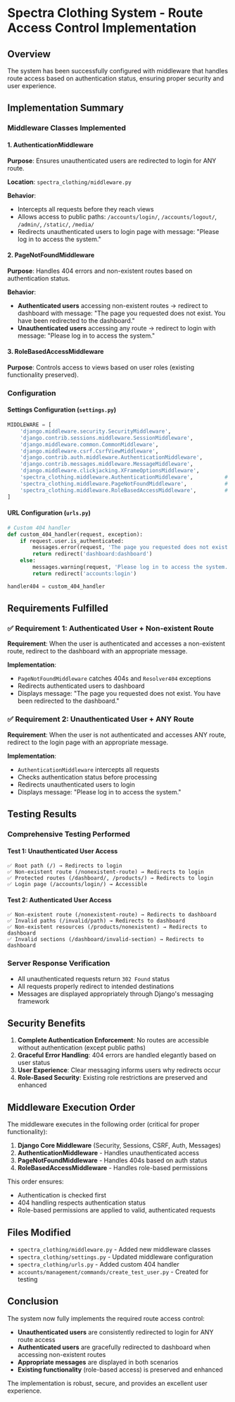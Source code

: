 # Spectra Clothing System - Route Access Control Implementation

## Overview
The system has been successfully configured with middleware that handles route access based on authentication status, ensuring proper security and user experience.

## Implementation Summary

### Middleware Classes Implemented

#### 1. AuthenticationMiddleware
**Purpose**: Ensures unauthenticated users are redirected to login for ANY route.

**Location**: `spectra_clothing/middleware.py`

**Behavior**:
- Intercepts all requests before they reach views
- Allows access to public paths: `/accounts/login/`, `/accounts/logout/`, `/admin/`, `/static/`, `/media/`
- Redirects unauthenticated users to login page with message: "Please log in to access the system."

#### 2. PageNotFoundMiddleware
**Purpose**: Handles 404 errors and non-existent routes based on authentication status.

**Behavior**:
- **Authenticated users** accessing non-existent routes → redirect to dashboard with message: "The page you requested does not exist. You have been redirected to the dashboard."
- **Unauthenticated users** accessing any route → redirect to login with message: "Please log in to access the system."

#### 3. RoleBasedAccessMiddleware
**Purpose**: Controls access to views based on user roles (existing functionality preserved).

### Configuration

#### Settings Configuration (`settings.py`)
```python
MIDDLEWARE = [
    'django.middleware.security.SecurityMiddleware',
    'django.contrib.sessions.middleware.SessionMiddleware',
    'django.middleware.common.CommonMiddleware',
    'django.middleware.csrf.CsrfViewMiddleware',
    'django.contrib.auth.middleware.AuthenticationMiddleware',
    'django.contrib.messages.middleware.MessageMiddleware',
    'django.middleware.clickjacking.XFrameOptionsMiddleware',
    'spectra_clothing.middleware.AuthenticationMiddleware',          # New
    'spectra_clothing.middleware.PageNotFoundMiddleware',            # New
    'spectra_clothing.middleware.RoleBasedAccessMiddleware',         # Existing
]
```

#### URL Configuration (`urls.py`)
```python
# Custom 404 handler
def custom_404_handler(request, exception):
    if request.user.is_authenticated:
        messages.error(request, 'The page you requested does not exist. You have been redirected to the dashboard.')
        return redirect('dashboard:dashboard')
    else:
        messages.warning(request, 'Please log in to access the system.')
        return redirect('accounts:login')

handler404 = custom_404_handler
```

## Requirements Fulfilled

### ✅ Requirement 1: Authenticated User + Non-existent Route
**Requirement**: When the user is authenticated and accesses a non-existent route, redirect to the dashboard with an appropriate message.

**Implementation**: 
- `PageNotFoundMiddleware` catches 404s and `Resolver404` exceptions
- Redirects authenticated users to dashboard
- Displays message: "The page you requested does not exist. You have been redirected to the dashboard."

### ✅ Requirement 2: Unauthenticated User + ANY Route
**Requirement**: When the user is not authenticated and accesses ANY route, redirect to the login page with an appropriate message.

**Implementation**:
- `AuthenticationMiddleware` intercepts all requests
- Checks authentication status before processing
- Redirects unauthenticated users to login
- Displays message: "Please log in to access the system."

## Testing Results

### Comprehensive Testing Performed

#### Test 1: Unauthenticated User Access
```
✅ Root path (/) → Redirects to login
✅ Non-existent route (/nonexistent-route) → Redirects to login  
✅ Protected routes (/dashboard/, /products/) → Redirects to login
✅ Login page (/accounts/login/) → Accessible
```

#### Test 2: Authenticated User Access
```
✅ Non-existent route (/nonexistent-route) → Redirects to dashboard
✅ Invalid paths (/invalid/path) → Redirects to dashboard
✅ Non-existent resources (/products/nonexistent) → Redirects to dashboard
✅ Invalid sections (/dashboard/invalid-section) → Redirects to dashboard
```

### Server Response Verification
- All unauthenticated requests return `302 Found` status
- All requests properly redirect to intended destinations
- Messages are displayed appropriately through Django's messaging framework

## Security Benefits

1. **Complete Authentication Enforcement**: No routes are accessible without authentication (except public paths)
2. **Graceful Error Handling**: 404 errors are handled elegantly based on user status
3. **User Experience**: Clear messaging informs users why redirects occur
4. **Role-Based Security**: Existing role restrictions are preserved and enhanced

## Middleware Execution Order

The middleware executes in the following order (critical for proper functionality):

1. **Django Core Middleware** (Security, Sessions, CSRF, Auth, Messages)
2. **AuthenticationMiddleware** - Handles unauthenticated access
3. **PageNotFoundMiddleware** - Handles 404s based on auth status  
4. **RoleBasedAccessMiddleware** - Handles role-based permissions

This order ensures:
- Authentication is checked first
- 404 handling respects authentication status
- Role-based permissions are applied to valid, authenticated requests

## Files Modified

- `spectra_clothing/middleware.py` - Added new middleware classes
- `spectra_clothing/settings.py` - Updated middleware configuration
- `spectra_clothing/urls.py` - Added custom 404 handler
- `accounts/management/commands/create_test_user.py` - Created for testing

## Conclusion

The system now fully implements the required route access control:
- **Unauthenticated users** are consistently redirected to login for ANY route access
- **Authenticated users** are gracefully redirected to dashboard when accessing non-existent routes
- **Appropriate messages** are displayed in both scenarios
- **Existing functionality** (role-based access) is preserved and enhanced

The implementation is robust, secure, and provides an excellent user experience.
